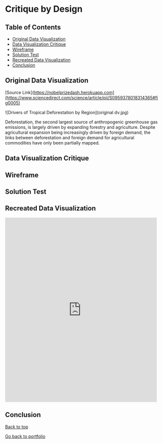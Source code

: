# Critique by Design

## Table of Contents

- [Original Data Visualization](#original-data-visualization)
- [Data Visualization Critique](#data-visualization-critique)
- [Wireframe](#wireframe)
- [Solution Test](#solution-test)
- [Recreated Data Visualization](#recreated-data-visualization)
- [Conclusion](#conclusion)


## Original Data Visualization

[Source Link](https://nobelprizedash.herokuapp.com](https://www.sciencedirect.com/science/article/pii/S0959378018314365#fig0005)

![Drivers of Tropical Deforestation by Region](original dv.jpg)

Deforestation, the second largest source of anthropogenic greenhouse gas emissions, is largely driven by expanding forestry and agriculture. Despite agricultural expansion being increasingly driven by foreign demand, the links between deforestation and foreign demand for agricultural commodities have only been partially mapped. 

## Data Visualization Critique

## Wireframe

## Solution Test

## Recreated Data Visualization
<iframe src="https://public.tableau.com/views/Assignment_16636996624560/1?:showVizHome=no&:embed=true" width="98%" height="600" seamless frameborder="0" scrolling="no"></iframe>   

## Conclusion 










[Back to top](#table-of-contents)

[Go back to portfolio](/README.md)
